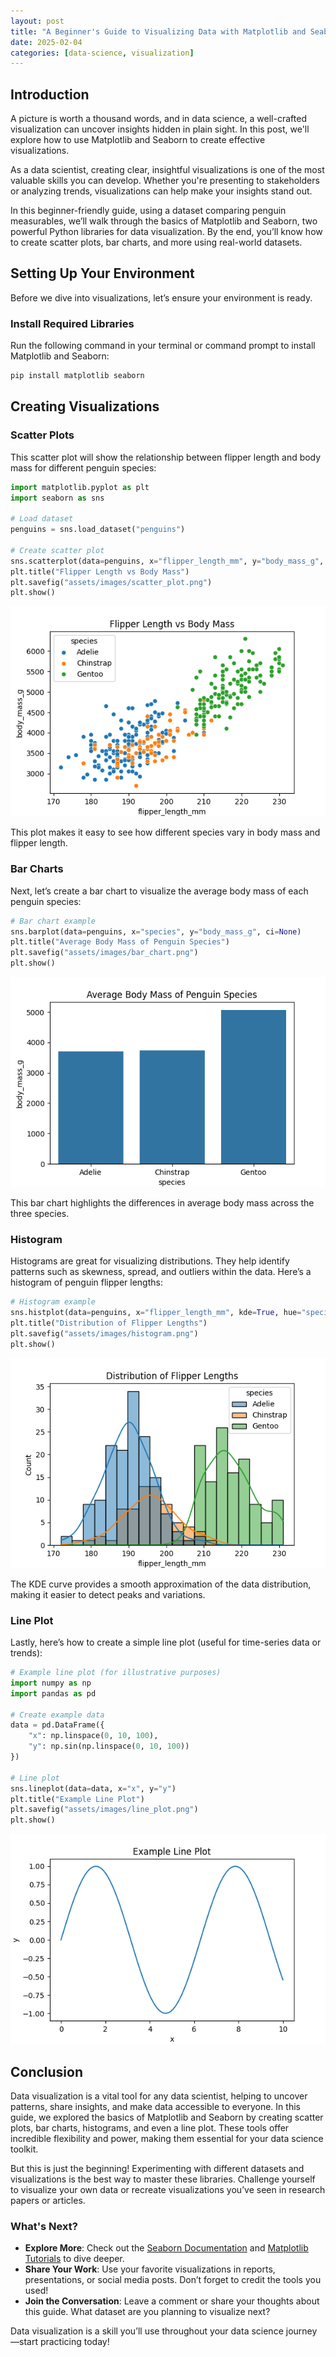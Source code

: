 ```yaml
---
layout: post
title: "A Beginner's Guide to Visualizing Data with Matplotlib and Seaborn"
date: 2025-02-04
categories: [data-science, visualization]
---
```


## Introduction

A picture is worth a thousand words, and in data science, a well-crafted visualization can uncover insights hidden in plain sight. In this post, we'll explore how to use Matplotlib and Seaborn to create effective visualizations.

As a data scientist, creating clear, insightful visualizations is one of the most valuable skills you can develop. Whether you're presenting to stakeholders or analyzing trends, visualizations can help make your insights stand out.

In this beginner-friendly guide, using a dataset comparing penguin measurables, we’ll walk through the basics of Matplotlib and Seaborn, two powerful Python libraries for data visualization. By the end, you’ll know how to create scatter plots, bar charts, and more using real-world datasets.

## Setting Up Your Environment

Before we dive into visualizations, let’s ensure your environment is ready.

### Install Required Libraries
Run the following command in your terminal or command prompt to install Matplotlib and Seaborn:
```bash
pip install matplotlib seaborn
```

## Creating Visualizations

### Scatter Plots

This scatter plot will show the relationship between flipper length and body mass for different penguin species:

```python
import matplotlib.pyplot as plt
import seaborn as sns

# Load dataset
penguins = sns.load_dataset("penguins")

# Create scatter plot
sns.scatterplot(data=penguins, x="flipper_length_mm", y="body_mass_g", hue="species")
plt.title("Flipper Length vs Body Mass")
plt.savefig("assets/images/scatter_plot.png")
plt.show()
```

![Scatter Plot](/assets/images/scatter_plot.png)

This plot makes it easy to see how different species vary in body mass and flipper length.

### Bar Charts

Next, let’s create a bar chart to visualize the average body mass of each penguin species:

```python
# Bar chart example
sns.barplot(data=penguins, x="species", y="body_mass_g", ci=None)
plt.title("Average Body Mass of Penguin Species")
plt.savefig("assets/images/bar_chart.png")
plt.show()
```

![Bar Chart](/assets/images/bar_chart.png)

This bar chart highlights the differences in average body mass across the three species.

### Histogram

Histograms are great for visualizing distributions. They help identify patterns such as skewness, spread, and outliers within the data. Here’s a histogram of penguin flipper lengths:

```python
# Histogram example
sns.histplot(data=penguins, x="flipper_length_mm", kde=True, hue="species", bins=20)
plt.title("Distribution of Flipper Lengths")
plt.savefig("assets/images/histogram.png")
plt.show()
```

![Histogram](/assets/images/histogram.png)

The KDE curve provides a smooth approximation of the data distribution, making it easier to detect peaks and variations.

### Line Plot 

Lastly, here’s how to create a simple line plot (useful for time-series data or trends):

```python
# Example line plot (for illustrative purposes)
import numpy as np
import pandas as pd

# Create example data
data = pd.DataFrame({
    "x": np.linspace(0, 10, 100),
    "y": np.sin(np.linspace(0, 10, 100))
})

# Line plot
sns.lineplot(data=data, x="x", y="y")
plt.title("Example Line Plot")
plt.savefig("assets/images/line_plot.png")
plt.show()
```

![Line Plot](/assets/images/line_plot.png)

## Conclusion

Data visualization is a vital tool for any data scientist, helping to uncover patterns, share insights, and make data accessible to everyone. In this guide, we explored the basics of Matplotlib and Seaborn by creating scatter plots, bar charts, histograms, and even a line plot. These tools offer incredible flexibility and power, making them essential for your data science toolkit.

But this is just the beginning! Experimenting with different datasets and visualizations is the best way to master these libraries. Challenge yourself to visualize your own data or recreate visualizations you’ve seen in research papers or articles.

### What's Next?

- **Explore More**: Check out the [Seaborn Documentation](https://seaborn.pydata.org/) and [Matplotlib Tutorials](https://matplotlib.org/stable/tutorials/index.html) to dive deeper.
- **Share Your Work**: Use your favorite visualizations in reports, presentations, or social media posts. Don’t forget to credit the tools you used!
- **Join the Conversation**: Leave a comment or share your thoughts about this guide. What dataset are you planning to visualize next?

Data visualization is a skill you’ll use throughout your data science journey—start practicing today!
